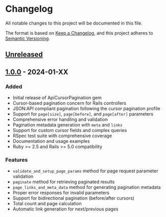# Changelog

All notable changes to this project will be documented in this file.

The format is based on [Keep a Changelog](https://keepachangelog.com/en/1.0.0/),
and this project adheres to [Semantic Versioning](https://semver.org/spec/v2.0.0.html).

## [Unreleased]

## [1.0.0] - 2024-01-XX

### Added
- Initial release of ApiCursorPagination gem
- Cursor-based pagination concern for Rails controllers
- JSON:API compliant pagination following the cursor pagination profile
- Support for `page[size]`, `page[before]`, and `page[after]` parameters
- Comprehensive error handling and validation
- Pagination metadata generation with `meta` and `links`
- Support for custom cursor fields and complex queries
- RSpec test suite with comprehensive coverage
- Documentation and usage examples
- Ruby >= 2.5 and Rails >= 5.0 compatibility

### Features
- `validate_and_setup_page_params` method for page request parameter validation
- `paginate` method for retrieving paginated results
- `page_links_and_meta_data` method for generating pagination metadata
- Proper error responses for invalid parameters
- Support for bidirectional pagination (before/after cursors)
- Total count and page calculation
- Automatic link generation for next/previous pages

[Unreleased]: https://github.com/yourusername/api_cursor_pagination/compare/v1.0.0...HEAD
[1.0.0]: https://github.com/yourusername/api_cursor_pagination/releases/tag/v1.0.0
